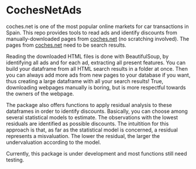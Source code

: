 # CochesNetAds
coches.net is one of the most popular online markets for car transactions in Spain. This repo provides tools to read ads and identify discounts from manually-downloaded pages from [coches.net](https://www.coches.net/) (no scratching involved). The pages from [coches.net](https://www.coches.net/) need to be search results.

Reading the downloaded HTML files is done with BeautifulSoup, by identifying all ads and for each ad, extracting all present features. You can build your dataframe from all HTML search results in a folder at once. Then you can always add more ads from new pages to your database if you want, thus creating a large dataframe with all your search results! True, downloading webpages manually is boring, but is more respectful towards the owners of the webpage.

The package also offers functions to apply residual analysis to these dataframes in order to identify discounts. Basically, you can choose among several statistical models to estimate. The observations with the lowest residuals are identified as possible discounts. The intuitition for this approach is that, as far as the statistical model is concerned, a residual represents a misvaluation. The lower the residual, the larger the undervaluation according to the model.

Currently, this package is under development and most functions still need testing.
